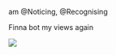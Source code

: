 am @Noticing, @Recognising

Finna bot my views again

![](https://komarev.com/ghpvc/?username=neutralising)
